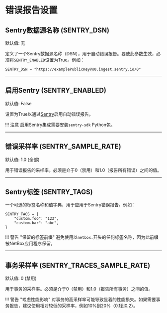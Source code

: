 # 错误报告设置

## Sentry数据源名称 (SENTRY_DSN)

默认值: 无

定义了一个Sentry数据源名称（DSN），用于自动错误报告。要使此参数生效，必须将`SENTRY_ENABLED`设置为True。例如：

```
SENTRY_DSN = "https://examplePublicKey@o0.ingest.sentry.io/0"
```

---

## 启用Sentry (SENTRY_ENABLED)

默认值: False

设置为True以通过[Sentry](https://sentry.io/)启用自动错误报告。

!!! 注意
    启用Sentry集成需要安装`sentry-sdk` Python包。

---

## 错误采样率 (SENTRY_SAMPLE_RATE)

默认值: 1.0 (全部)

用于错误报告的采样率。必须是介于0（禁用）和1.0（报告所有错误）之间的值。

---

## Sentry标签 (SENTRY_TAGS)

一个可选的标签名称和值字典，用于应用于Sentry错误报告。例如：

```
SENTRY_TAGS = {
    "custom.foo": "123",
    "custom.bar": "abc",
}
```

!!! 警告 "保留的标签前缀"
    避免使用以`netbox.`开头的任何标签名称，因为此前缀被NetBox应用程序保留。

---

## 事务采样率 (SENTRY_TRACES_SAMPLE_RATE)

默认值: 0 (禁用)

用于事务的采样率。必须是介于0（禁用）和1.0（报告所有事务）之间的值。

!!! 警告 "考虑性能影响"
    对事务的高采样率可能导致显着的性能损失。如果需要事务报告，建议使用相对较低的采样率，例如10%到20%（0.1到0.2）。